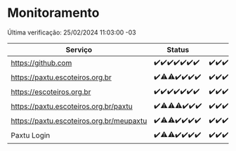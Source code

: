 # Monitoramento

Última verificação: 25/02/2024 11:03:00 -03

|Serviço|Status|Últimas 24h|
|---|---|---|
|https://github.com|<span title="2024-02-18: OK=24">✔️</span><span title="2024-02-19: OK=24">✔️</span><span title="2024-02-20: OK=24">✔️</span><span title="2024-02-21: OK=24">✔️</span><span title="2024-02-22: OK=24">✔️</span><span title="2024-02-23: OK=24">✔️</span><span title="2024-02-24: OK=14">✔️</span>|<span title="24/02/2024 11:03:00 -03 : 200">✔️</span><span title="24/02/2024 12:04:00 -03 : 200">✔️</span><span title="24/02/2024 13:06:00 -03 : 200">✔️</span><span title="24/02/2024 14:06:00 -03 : 200">✔️</span><span title="24/02/2024 15:07:00 -03 : 200">✔️</span><span title="24/02/2024 16:03:00 -03 : 200">✔️</span><span title="24/02/2024 17:05:00 -03 : 200">✔️</span><span title="24/02/2024 18:03:00 -03 : 200">✔️</span><span title="24/02/2024 19:05:00 -03 : 200">✔️</span><span title="24/02/2024 20:05:00 -03 : 200">✔️</span><span title="24/02/2024 21:32:00 -03 : 200">✔️</span><span title="24/02/2024 22:42:00 -03 : 200">✔️</span><span title="24/02/2024 23:15:00 -03 : 200">✔️</span><span title="25/02/2024 00:07:00 -03 : 200">✔️</span><span title="25/02/2024 01:07:00 -03 : 200">✔️</span><span title="25/02/2024 02:04:00 -03 : 200">✔️</span><span title="25/02/2024 03:07:00 -03 : 200">✔️</span><span title="25/02/2024 04:06:00 -03 : 200">✔️</span><span title="25/02/2024 05:07:00 -03 : 200">✔️</span><span title="25/02/2024 06:03:00 -03 : 200">✔️</span><span title="25/02/2024 07:04:00 -03 : 200">✔️</span><span title="25/02/2024 08:03:00 -03 : 200">✔️</span><span title="25/02/2024 09:10:00 -03 : 200">✔️</span><span title="25/02/2024 10:05:00 -03 : 200">✔️</span><span title="25/02/2024 11:03:00 -03 : 200">✔️</span>|
|https://paxtu.escoteiros.org.br|<span title="2024-02-18: OK=24">✔️</span><span title="2024-02-19: OK=23, Falhas=1">⚠️</span><span title="2024-02-20: OK=23, Falhas=1">⚠️</span><span title="2024-02-21: OK=24">✔️</span><span title="2024-02-22: OK=24">✔️</span><span title="2024-02-23: OK=24">✔️</span><span title="2024-02-24: OK=14">✔️</span>|<span title="24/02/2024 11:03:00 -03 : 200">✔️</span><span title="24/02/2024 12:04:00 -03 : 200">✔️</span><span title="24/02/2024 13:06:00 -03 : 200">✔️</span><span title="24/02/2024 14:06:00 -03 : 200">✔️</span><span title="24/02/2024 15:07:00 -03 : 200">✔️</span><span title="24/02/2024 16:03:00 -03 : 200">✔️</span><span title="24/02/2024 17:05:00 -03 : 200">✔️</span><span title="24/02/2024 18:03:00 -03 : 200">✔️</span><span title="24/02/2024 19:05:00 -03 : 200">✔️</span><span title="24/02/2024 20:05:00 -03 : 200">✔️</span><span title="24/02/2024 21:32:00 -03 : 200">✔️</span><span title="24/02/2024 22:42:00 -03 : 200">✔️</span><span title="24/02/2024 23:15:00 -03 : 200">✔️</span><span title="25/02/2024 00:07:00 -03 : 200">✔️</span><span title="25/02/2024 01:07:00 -03 : 200">✔️</span><span title="25/02/2024 02:04:00 -03 : 200">✔️</span><span title="25/02/2024 03:07:00 -03 : 200">✔️</span><span title="25/02/2024 04:06:00 -03 : 200">✔️</span><span title="25/02/2024 05:07:00 -03 : 200">✔️</span><span title="25/02/2024 06:03:00 -03 : 200">✔️</span><span title="25/02/2024 07:04:00 -03 : 200">✔️</span><span title="25/02/2024 08:03:00 -03 : 200">✔️</span><span title="25/02/2024 09:10:00 -03 : 200">✔️</span><span title="25/02/2024 10:05:00 -03 : 200">✔️</span><span title="25/02/2024 11:03:00 -03 : 200">✔️</span>|
|https://escoteiros.org.br|<span title="2024-02-18: OK=24">✔️</span><span title="2024-02-19: OK=24">✔️</span><span title="2024-02-20: OK=24">✔️</span><span title="2024-02-21: OK=24">✔️</span><span title="2024-02-22: OK=24">✔️</span><span title="2024-02-23: OK=24">✔️</span><span title="2024-02-24: OK=14">✔️</span>|<span title="24/02/2024 11:03:00 -03 : 200">✔️</span><span title="24/02/2024 12:04:00 -03 : 200">✔️</span><span title="24/02/2024 13:06:00 -03 : 200">✔️</span><span title="24/02/2024 14:06:00 -03 : 200">✔️</span><span title="24/02/2024 15:07:00 -03 : 200">✔️</span><span title="24/02/2024 16:03:00 -03 : 200">✔️</span><span title="24/02/2024 17:05:00 -03 : 200">✔️</span><span title="24/02/2024 18:03:00 -03 : 200">✔️</span><span title="24/02/2024 19:05:00 -03 : 200">✔️</span><span title="24/02/2024 20:05:00 -03 : 200">✔️</span><span title="24/02/2024 21:32:00 -03 : 200">✔️</span><span title="24/02/2024 22:42:00 -03 : 200">✔️</span><span title="24/02/2024 23:15:00 -03 : 200">✔️</span><span title="25/02/2024 00:07:00 -03 : 200">✔️</span><span title="25/02/2024 01:07:00 -03 : 200">✔️</span><span title="25/02/2024 02:04:00 -03 : 200">✔️</span><span title="25/02/2024 03:07:00 -03 : 200">✔️</span><span title="25/02/2024 04:06:00 -03 : 200">✔️</span><span title="25/02/2024 05:07:00 -03 : 200">✔️</span><span title="25/02/2024 06:03:00 -03 : 200">✔️</span><span title="25/02/2024 07:04:00 -03 : 200">✔️</span><span title="25/02/2024 08:03:00 -03 : 200">✔️</span><span title="25/02/2024 09:10:00 -03 : 200">✔️</span><span title="25/02/2024 10:05:00 -03 : 200">✔️</span><span title="25/02/2024 11:03:00 -03 : 200">✔️</span>|
|https://paxtu.escoteiros.org.br/paxtu|<span title="2024-02-18: OK=24">✔️</span><span title="2024-02-19: OK=23, Falhas=1">⚠️</span><span title="2024-02-20: OK=23, Falhas=1">⚠️</span><span title="2024-02-21: OK=23, Falhas=1">⚠️</span><span title="2024-02-22: OK=24">✔️</span><span title="2024-02-23: OK=24">✔️</span><span title="2024-02-24: OK=14">✔️</span>|<span title="24/02/2024 11:03:00 -03 : 200">✔️</span><span title="24/02/2024 12:04:00 -03 : 200">✔️</span><span title="24/02/2024 13:06:00 -03 : 200">✔️</span><span title="24/02/2024 14:06:00 -03 : 200">✔️</span><span title="24/02/2024 15:07:00 -03 : 200">✔️</span><span title="24/02/2024 16:03:00 -03 : 200">✔️</span><span title="24/02/2024 17:05:00 -03 : 200">✔️</span><span title="24/02/2024 18:03:00 -03 : 200">✔️</span><span title="24/02/2024 19:05:00 -03 : 200">✔️</span><span title="24/02/2024 20:05:00 -03 : 200">✔️</span><span title="24/02/2024 21:32:00 -03 : 200">✔️</span><span title="24/02/2024 22:42:00 -03 : 200">✔️</span><span title="24/02/2024 23:15:00 -03 : 200">✔️</span><span title="25/02/2024 00:07:00 -03 : 200">✔️</span><span title="25/02/2024 01:07:00 -03 : 200">✔️</span><span title="25/02/2024 02:04:00 -03 : 200">✔️</span><span title="25/02/2024 03:07:00 -03 : 200">✔️</span><span title="25/02/2024 04:06:00 -03 : 200">✔️</span><span title="25/02/2024 05:07:00 -03 : 200">✔️</span><span title="25/02/2024 06:03:00 -03 : 200">✔️</span><span title="25/02/2024 07:04:00 -03 : 200">✔️</span><span title="25/02/2024 08:03:00 -03 : 200">✔️</span><span title="25/02/2024 09:10:00 -03 : 200">✔️</span><span title="25/02/2024 10:05:00 -03 : 200">✔️</span><span title="25/02/2024 11:03:00 -03 : 200">✔️</span>|
|https://paxtu.escoteiros.org.br/meupaxtu|<span title="2024-02-18: OK=24">✔️</span><span title="2024-02-19: OK=23, Falhas=1">⚠️</span><span title="2024-02-20: OK=23, Falhas=1">⚠️</span><span title="2024-02-21: OK=24">✔️</span><span title="2024-02-22: OK=24">✔️</span><span title="2024-02-23: OK=24">✔️</span><span title="2024-02-24: OK=14">✔️</span>|<span title="24/02/2024 11:03:00 -03 : 200">✔️</span><span title="24/02/2024 12:04:00 -03 : 200">✔️</span><span title="24/02/2024 13:06:00 -03 : 200">✔️</span><span title="24/02/2024 14:06:00 -03 : 200">✔️</span><span title="24/02/2024 15:07:00 -03 : 200">✔️</span><span title="24/02/2024 16:03:00 -03 : 200">✔️</span><span title="24/02/2024 17:05:00 -03 : 200">✔️</span><span title="24/02/2024 18:03:00 -03 : 200">✔️</span><span title="24/02/2024 19:05:00 -03 : 200">✔️</span><span title="24/02/2024 20:05:00 -03 : 200">✔️</span><span title="24/02/2024 21:32:00 -03 : 200">✔️</span><span title="24/02/2024 22:42:00 -03 : 200">✔️</span><span title="24/02/2024 23:15:00 -03 : 200">✔️</span><span title="25/02/2024 00:07:00 -03 : 200">✔️</span><span title="25/02/2024 01:07:00 -03 : 200">✔️</span><span title="25/02/2024 02:04:00 -03 : 200">✔️</span><span title="25/02/2024 03:07:00 -03 : 200">✔️</span><span title="25/02/2024 04:06:00 -03 : 200">✔️</span><span title="25/02/2024 05:07:00 -03 : 200">✔️</span><span title="25/02/2024 06:03:00 -03 : 200">✔️</span><span title="25/02/2024 07:04:00 -03 : 200">✔️</span><span title="25/02/2024 08:03:00 -03 : 200">✔️</span><span title="25/02/2024 09:10:00 -03 : 200">✔️</span><span title="25/02/2024 10:05:00 -03 : 200">✔️</span><span title="25/02/2024 11:03:00 -03 : 200">✔️</span>|
|Paxtu Login|<span title="2024-02-18: OK=24">✔️</span><span title="2024-02-19: OK=23, Falhas=1">⚠️</span><span title="2024-02-20: OK=23, Falhas=1">⚠️</span><span title="2024-02-21: OK=24">✔️</span><span title="2024-02-22: OK=24">✔️</span><span title="2024-02-23: OK=24">✔️</span><span title="2024-02-24: OK=14">✔️</span>|<span title="24/02/2024 11:03:00 -03 : 200">✔️</span><span title="24/02/2024 12:04:00 -03 : 200">✔️</span><span title="24/02/2024 13:06:00 -03 : 200">✔️</span><span title="24/02/2024 14:06:00 -03 : 200">✔️</span><span title="24/02/2024 15:07:00 -03 : 200">✔️</span><span title="24/02/2024 16:03:00 -03 : 200">✔️</span><span title="24/02/2024 17:05:00 -03 : 200">✔️</span><span title="24/02/2024 18:03:00 -03 : 200">✔️</span><span title="24/02/2024 19:05:00 -03 : 200">✔️</span><span title="24/02/2024 20:05:00 -03 : 200">✔️</span><span title="24/02/2024 21:32:00 -03 : 200">✔️</span><span title="24/02/2024 22:42:00 -03 : 200">✔️</span><span title="24/02/2024 23:15:00 -03 : 200">✔️</span><span title="25/02/2024 00:07:00 -03 : 200">✔️</span><span title="25/02/2024 01:07:00 -03 : 200">✔️</span><span title="25/02/2024 02:04:00 -03 : 200">✔️</span><span title="25/02/2024 03:07:00 -03 : 200">✔️</span><span title="25/02/2024 04:06:00 -03 : 200">✔️</span><span title="25/02/2024 05:07:00 -03 : 200">✔️</span><span title="25/02/2024 06:03:00 -03 : 200">✔️</span><span title="25/02/2024 07:04:00 -03 : 200">✔️</span><span title="25/02/2024 08:03:00 -03 : 200">✔️</span><span title="25/02/2024 09:10:00 -03 : 200">✔️</span><span title="25/02/2024 10:05:00 -03 : 200">✔️</span><span title="25/02/2024 11:03:00 -03 : 200">✔️</span>|
